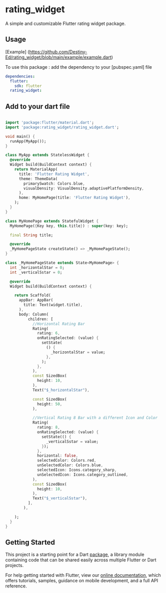 # rating_widget

A simple and customizable Flutter rating widget package.

## Usage

[Example] (https://github.com/Destiny-Ed/rating_widget/blob/main/example/example.dart)

To use this package : add the dependency to your [pubspec.yaml] file

```yaml
dependencies:
  flutter:
    sdk: flutter
  rating_widget:
```

## Add to your dart file

```dart

import 'package:flutter/material.dart';
import 'package:rating_widget/rating_widget.dart';

void main() {
  runApp(MyApp());
}

class MyApp extends StatelessWidget {
  @override
  Widget build(BuildContext context) {
    return MaterialApp(
      title: 'Flutter Rating Widget',
      theme: ThemeData(
        primarySwatch: Colors.blue,
        visualDensity: VisualDensity.adaptivePlatformDensity,
      ),
      home: MyHomePage(title: 'Flutter Rating Widget'),
    );
  }
}

class MyHomePage extends StatefulWidget {
  MyHomePage({Key key, this.title}) : super(key: key);

  final String title;

  @override
  _MyHomePageState createState() => _MyHomePageState();
}

class _MyHomePageState extends State<MyHomePage> {
  int _horizontalStar = 0;
  int _verticalSstar = 0;

  @override
  Widget build(BuildContext context) {

    return Scaffold(
      appBar: AppBar(
        title: Text(widget.title),
      ),
      body: Column(
          children: [
            //Horizontal Rating Bar
            Rating(
              rating: 6,
              onRatingSelected: (value) {
                setState(
                  () {
                    _horizontalStar = value;
                  },
                );
              },
            ),
            const SizedBox(
              height: 10,
            ),
            Text("$_horizontalStar"),

            const SizedBox(
              height: 50,
            ),

            //Vertical Rating 8 Bar with a different Icon and Color
            Rating(
              rating: 8,
              onRatingSelected: (value) {
                setState(() {
                  _verticalSstar = value;
                });
              },
              horizontal: false,
              selectedColor: Colors.red,
              unSelectedColor: Colors.blue,
              selectedIcon: Icons.category_sharp,
              unSelectedIcon: Icons.category_outlined,
            ),
            const SizedBox(
              height: 10,
            ),
            Text("$_verticalSstar"),
          ],
        ),

    );
  }
}


```

## Getting Started

This project is a starting point for a Dart
[package](https://flutter.dev/developing-packages/),
a library module containing code that can be shared easily across
multiple Flutter or Dart projects.

For help getting started with Flutter, view our
[online documentation](https://flutter.dev/docs), which offers tutorials,
samples, guidance on mobile development, and a full API reference.
